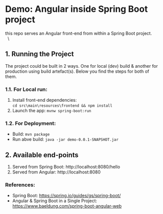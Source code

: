 # Demo: Angular inside Spring Boot project

this repo serves an Angular front-end from within a Spring Boot project.
&nbsp;
\
&nbsp;
\



## 1. Running the Project

The project could be built in 2 ways. One for local (dev) build & 
another for production using build artefact(s). Below you find the steps 
for both of them.


### 1.1. For Local run: 
1. Install front-end dependencies:   
`cd src\main\resources\frontend && npm install`
2. Launch the app: `mvnw spring-boot:run`

### 1.2. For Deployment:
* Build: `mvn package`
* Run abve build: `java -jar demo-0.0.1-SNAPSHOT.jar`


## 2. Available end-points
1. Served from Spring Boot: http://localhost:8080/hello
2. Served from Angular: http://localhost:8080

### References:

* Spring Boot: https://spring.io/guides/gs/spring-boot/  
* Angular & Spring Boot in a Single Project: https://www.baeldung.com/spring-boot-angular-web
